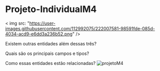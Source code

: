 # Projeto-IndividualM4


< img src: "https://user-images.githubusercontent.com/112992075/222007581-98591fde-085d-4034-acd9-e6dd3a236b52.png" />


Existem outras entidades além dessas três?

Quais são os principais campos e tipos?


Como essas entidades estão relacionadas?
![projetoM4](https://user-images.githubusercontent.com/112992075/222007581-98591fde-085d-4034-acd9-e6dd3a236b52.png)
